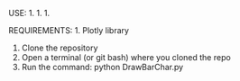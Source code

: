 USE:
    1. 
    1. 
    1. 

REQUIREMENTS:
    1. Plotly library

1. Clone the repository
1. Open a terminal (or git bash) where you cloned the repo
1. Run the command: python DrawBarChar.py
